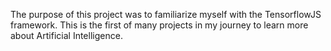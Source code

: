The purpose of this project was to familiarize myself with the TensorflowJS framework. This is the first of many projects in my journey to learn more about Artificial Intelligence.
